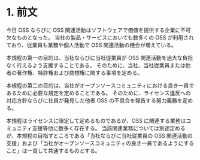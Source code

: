 # 1. 前文
今日 OSS ならびに OSS 関連活動はソフトウェアで価値を提供する企業に不可欠なものとなった。 当社の製品・サービスにおいても数多くの OSS が利用されており、従業員も業務や個人活動で OSS 関連活動の機会が増えている。

本規程の第一の目的は、当社ならびに当社従業員が OSS 関連活動を過大な負担なく行えるよう支援することである。 そのために、当社、当社従業員または他者の著作権、特許権および商標権に関する事項を定める。

本規程の第二の目的は、当社がオープンソースコミュニティにおける良き一員であるために必要な規定を定めることである。 そのために、ライセンス違反への対応方針ならびに社員が発見した他者 OSS の不具合を報告する努力義務を定める。

本規程はライセンスに限定して定めるものであるが、OSS に関連する業務はコミュニティ支援等他に数多く存在する。 当該関連業務については別途定めるが、本規程の目指すところである「当社ならびに当社従業員の OSS 関連活動の支援」および「当社がオープンソースコミュニティの良き一員であるようにすること」は一貫して共通するものとする。
